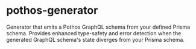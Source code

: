 # pothos-generator
Generator that emits a Pothos GraphQL schema from your defined Prisma schema. Provides enhanced type-safety and error detection when the generated GraphQL schema's state diverges from your Prisma schema.
